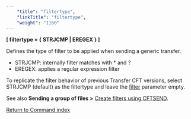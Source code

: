 ```yaml
---
    "title": "filtertype",
    "linkTitle": "filtertype",
    "weight": "1160"
---
```

****[ filtertype = { <span class="underline">STRJCMP</span> &#124; EREGEX } ]****

Defines the type of filter to be applied when sending a generic transfer.

- STRJCMP: internally filter matches with \* and ?
- EREGEX: applies a regular expression filter

To replicate the filter behavior of previous Transfer CFT versions, select STRJCMP (default) as the filtertype and leave the [filter](../filter) parameter empty.

See also ****Sending a group of files &gt;**** [Create filters using CFTSEND](../../../../concepts/send_command/send_group_of_files_cl#Create).

[Return to Command index](../../)
